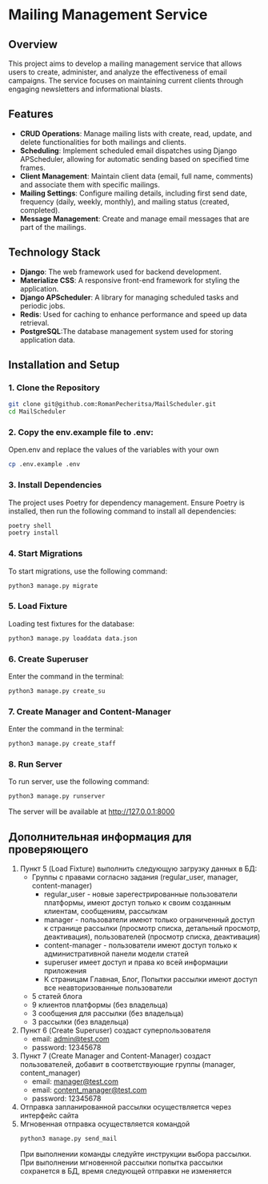 # Mailing Management Service

## Overview
This project aims to develop a mailing management service that allows users to create, administer, and analyze the effectiveness of email campaigns. The service focuses on maintaining current clients through engaging newsletters and informational blasts.

## Features
- **CRUD Operations**: Manage mailing lists with create, read, update, and delete functionalities for both mailings and clients.
- **Scheduling**: Implement scheduled email dispatches using Django APScheduler, allowing for automatic sending based on specified time frames.
- **Client Management**: Maintain client data (email, full name, comments) and associate them with specific mailings.
- **Mailing Settings**: Configure mailing details, including first send date, frequency (daily, weekly, monthly), and mailing status (created, completed).
- **Message Management**: Create and manage email messages that are part of the mailings.

## Technology Stack
- **Django**: The web framework used for backend development.
- **Materialize CSS**: A responsive front-end framework for styling the application.
- **Django APScheduler**: A library for managing scheduled tasks and periodic jobs.
- **Redis**: Used for caching to enhance performance and speed up data retrieval.
- **PostgreSQL**:The database management system used for storing application data.


## Installation and Setup

### 1. Clone the Repository

```bash
git clone git@github.com:RomanPecheritsa/MailScheduler.git
cd MailScheduler
```
### 2. Copy the env.example file to .env:

Open.env and replace the values of the variables with your own

```bash
cp .env.example .env
```

### 3. Install Dependencies
The project uses Poetry for dependency management. Ensure Poetry is installed, then run the following command to install all dependencies:
```bash
poetry shell
poetry install
```
### 4. Start Migrations
To start migrations, use the following command:
```bash
python3 manage.py migrate
```

### 5. Load Fixture
Loading test fixtures for the database:
```bash
python3 manage.py loaddata data.json
```

### 6. Create Superuser
Enter the command in the terminal:
```bash
python3 manage.py create_su
```

### 7. Create Manager and Content-Manager
Enter the command in the terminal:
```bash
python3 manage.py create_staff
```


### 8. Run Server
To run server, use the following command:
```bash
python3 manage.py runserver
```
The server will be available at http://127.0.0.1:8000

## Дополнительная информация для проверяющего
1. Пункт 5 (Load Fixture) выполнить следующую загрузку данных в БД:
   * Группы с правами согласно задания (regular_user, manager, content-manager)
     * regular_user - новые зарегестрированные пользователи платформы, имеют доступ только к своим созданным клиентам, сообщениям, рассылкам
     * manager - пользователи имеют только ограниченный доступ к странице рассылки (просмотр списка, детальный просмотр, деактивация), пользователей (просмотр списка, деактивация)
     * content-manager - пользователи имеют доступ только к административной панели модели статей
     * superuser имеет доступ и права ко всей информации приложения
     * К страницам Главная, Блог, Попытки рассылки имеют доступ все неавторизованные пользователи
   * 5 статей блога
   * 9 клиентов платформы (без владельца)
   * 3 сообщения для рассылки (без владельца)
   * 3 рассылки (без владельца)
2. Пункт 6 (Create Superuser) создаст суперпользователя
    * email: admin@test.com
    * password: 12345678
3. Пункт 7 (Create Manager and Content-Manager) создаст пользователей, добавит в соответствующие группы (manager, content_manager)
    * email: manager@test.com
    * email: content_manager@test.com
    * password: 12345678
4. Отправка запланированной рассылки осуществляется через интерфейс сайта
5. Мгновенная отправка осуществляется командой
    ```bash
    python3 manage.py send_mail
    ```
   При выполнении команды следуйте инструкции выбора рассылки. При выполнении мгновенной рассылки попытка рассылки сохранется в БД, время следующей отправки не изменяется


